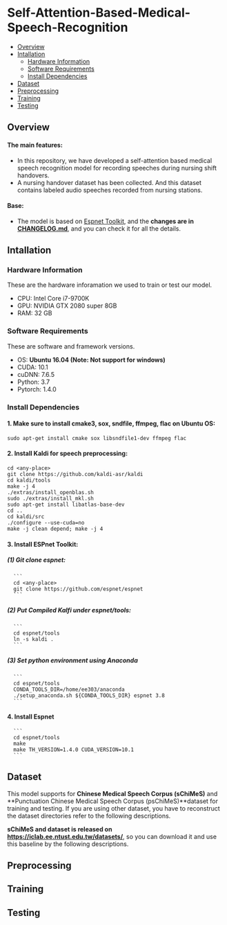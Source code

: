 # Self-Attention-Based-Medical-Speech-Recognition
* [Overview](#Overview)
* [Intallation](#Intallation)
    * [Hardware Information](#Hardware-Information)
    * [Software Requirements](#Software-Requirements)
    * [Install Dependencies](#Install-Dependencies)
* [Dataset](#Dataset)
* [Preprocessing](#Preprocessing)
* [Training](#Training)
* [Testing](#Testing)

## Overview
#### The main features:
* In this repository, we have developed a self-attention based medical speech recognition model for recording speeches during nursing shift handovers.
* A nursing handover dataset has been collected. And this dataset contains labeled audio speeches recorded from nursing stations.
#### Base:
* The model is based on [Espnet Toolkit](https://github.com/espnet/espnet), and the **changes are in [CHANGELOG.md](CHANGELOG.md)**, and you can check it for all the details.

## Intallation
### Hardware Information
These are the hardware inforamation we used to train or test our model.
* CPU: Intel Core i7-9700K
* GPU: NVIDIA GTX 2080 super 8GB
* RAM: 32 GB
### Software Requirements
These are software and framework versions.
* OS: **Ubuntu 16.04 (Note: Not support for windows)**
* CUDA: 10.1
* cuDNN: 7.6.5
* Python: 3.7
* Pytorch: 1.4.0
### Install Dependencies
#### 1. **Make sure to install cmake3, sox, sndfile, ffmpeg, flac on Ubuntu OS**:
   ```
   sudo apt-get install cmake sox libsndfile1-dev ffmpeg flac
   ```
#### 2. Install **Kaldi for speech preprocessing**:
 ```
 cd <any-place>
 git clone https://github.com/kaldi-asr/kaldi
 cd kaldi/tools
 make -j 4
 ./extras/install_openblas.sh
 sudo ./extras/install_mkl.sh
 sudo apt-get install libatlas-base-dev
 cd ..
 cd kaldi/src
 ./configure --use-cuda=no
 make -j clean depend; make -j 4
 ```
#### 3. Install **ESPnet Toolkit**:
   ##### (1) Git clone espnet:
      ```
      cd <any-place>
      git clone https://github.com/espnet/espnet
      ```
   ##### (2) Put Compiled Kalfi under espnet/tools:
      ```
      cd espnet/tools
      ln -s kaldi .
      ```
   ##### (3) Set python environment using Anaconda
      ```
      cd espnet/tools
      CONDA_TOOLS_DIR=/home/ee303/anaconda
      ./setup_anaconda.sh ${CONDA_TOOLS_DIR} espnet 3.8
      ```
#### 4. Install Espnet
      ```
      cd espnet/tools
      make
      make TH_VERSION=1.4.0 CUDA_VERSION=10.1
      ```
## Dataset
This model supports for **Chinese Medical Speech Corpus (sChiMeS)** and **Punctuation Chinese Medical Speech Corpus (psChiMeS)**dataset for training and testing. If you are using other dataset, you have to reconstruct the dataset directories refer to the following descriptions.

**sChiMeS and dataset is released on https://iclab.ee.ntust.edu.tw/datasets/**, so you can download it and use this baseline by the following descriptions.

## Preprocessing

## Training

## Testing

